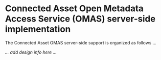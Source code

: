 <!-- SPDX-License-Identifier: CC-BY-4.0 -->
<!-- Copyright Contributors to the ODPi Egeria project. -->

# Connected Asset Open Metadata Access Service (OMAS) server-side implementation

The Connected Asset OMAS server-side support is organized as follows ...

_... add design info here ..._
